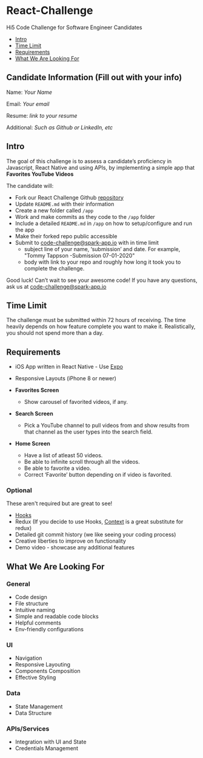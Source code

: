 # React-Challenge

Hi5 Code Challenge for Software Engineer Candidates

- [Intro](#intro)
- [Time Limit](#time-limit)
- [Requirements](#requirements)
- [What We Are Looking For](#what-we-are-looking-for)

## Candidate Information (Fill out with your info)

Name: _Your Name_

Email: _Your email_

Resume: _link to your resume_

Additional: _Such as Github or LinkedIn, etc_

## Intro

The goal of this challenge is to assess a candidate’s proficiency in Javascript, React Native and using APIs, by implementing a simple app that **Favorites YouTube Videos**

The candidate will:

- Fork our React Challenge Github [repository](https://github.com/hi5studios/React-Challenge)
- Update `README.md` with their information
- Create a new folder called `/app`
- Work and make commits as they code to the `/app` folder
- Include a detailed `README.md` in `/app` on how to setup/configure and run the app
- Make their forked repo public accessible
- Submit to code-challenge@spark-app.io with in time limit
  - subject line of your name, ‘submission’ and date. For example, "Tommy Tappson -Submission 07-01-2020"
  - body with link to your repo and roughly how long it took you to complete the challenge.

Good luck! Can’t wait to see your awesome code! If you have any questions, ask us at code-challenge@spark-app.io

## Time Limit

The challenge must be submitted within 72 hours of receiving. The time heavily depends on how feature complete you want to make it. Realistically, you should not spend more than a day.

## Requirements

- iOS App written in React Native - Use [Expo](https://docs.expo.io/)
- Responsive Layouts (iPhone 8 or newer)

- **Favorites Screen**
  - Show carousel of favorited videos, if any.
- **Search Screen**
  - Pick a YouTube channel to pull videos from and show results from that channel as the user types into the search field.
- **Home Screen**
  - Have a list of atleast 50 videos.
  - Be able to infinite scroll through all the videos.
  - Be able to favorite a video.
  - Correct ‘Favorite’ button depending on if video is favorited.
  
### Optional

These aren't required but are great to see!

- [Hooks](https://reactjs.org/docs/hooks-intro.html)
- Redux (If you decide to use Hooks, [Context](https://reactjs.org/docs/context.html) is a great substitute for redux)
- Detailed git commit history (we like seeing your coding process)
- Creative liberties to improve on functionality 
- Demo video - showcase any additional features

## What We Are Looking For

### General

- Code design
- File structure
- Intuitive naming
- Simple and readable code blocks
- Helpful comments
- Env-friendly configurations

### UI

- Navigation
- Responsive Layouting
- Components Composition
- Effective Styling

### Data

- State Management
- Data Structure

### APIs/Services

- Integration with UI and State
- Credentials Management
